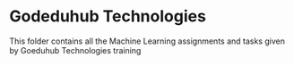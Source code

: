 # Godeduhub Technologies
This folder contains all the Machine Learning assignments and tasks given by Goeduhub Technologies training
